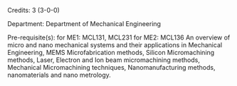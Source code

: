 Credits: 3 (3-0-0)

Department: Department of Mechanical Engineering

Pre-requisite(s): for ME1: MCL131, MCL231 for ME2: MCL136 An overview of micro and nano mechanical systems and their applications in Mechanical Engineering, MEMS Microfabrication methods, Silicon Micromachining methods, Laser, Electron and Ion beam micromachining methods, Mechanical Micromachining techniques, Nanomanufacturing methods, nanomaterials and nano metrology.